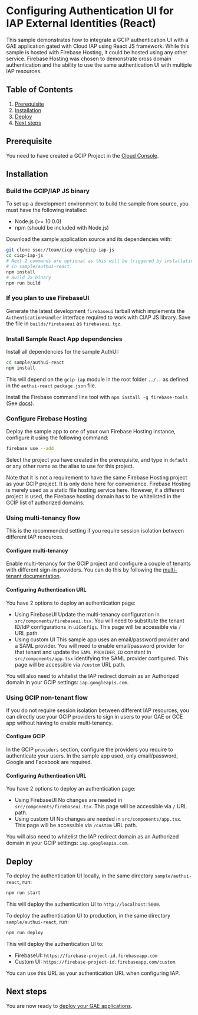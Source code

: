 # Configuring Authentication UI for IAP External Identities (React)

This sample demonstrates how to integrate a GCIP authentication UI with
a GAE application gated with Cloud IAP using React JS framework.
While this sample is hosted with Firebase Hosting, it could be hosted
using any other service. Firebase Hosting was chosen to demonstrate cross
domain authentication and the ability to use the same authentication UI with
multiple IAP resources.

## Table of Contents

1. [Prerequisite](#prerequisite)
2. [Installation](#installation)
3. [Deploy](#deploy)
4. [Next steps](#next-steps)

## Prerequisite

You need to have created a GCIP Project in the
[Cloud Console](https://console.cloud.google.com/customer-identity/providers/).

## Installation

### Build the GCIP/IAP JS binary

To set up a development environment to build the sample from source, you must
have the following installed:
- Node.js (>= 10.0.0)
- npm (should be included with Node.js)

Download the sample application source and its dependencies with:

```bash
git clone sso://team/cicp-eng/cicp-iap-js
cd cicp-iap-js
# Next 2 commands are optional as this will be triggered by installation
# in sample/authui-react.
npm install
# Build JS binary
npm run build
```

### If you plan to use FirebaseUI

Generate the latest development `firebaseui` tarball which implements the
`AuthenticationHandler` interface required to work with CIAP JS library.
Save the file in `builds/firebaseui` as `firebaseui.tgz`.

### Install Sample React App dependencies

Install all dependencies for the sample AuthUI:

```bash
cd sample/authui-react
npm install
```

This will depend on the `gcip-iap` module in the root folder `../..` as
defined in the `authui-react` `package.json` file.

Install the Firebase command line tool with `npm install -g firebase-tools` (See
[docs](https://firebase.google.com/docs/cli/#setup)).

### Configure Firebase Hosting

Deploy the sample app to one of your own Firebase Hosting instance,
configure it using the following command:

```bash
firebase use --add
```

Select the project you have created in the prerequisite, and type in `default` or
any other name as the alias to use for this project.

Note that it is not a requirement to have the same Firebase Hosting project
as your GCIP project. It is only done here for convenience. Firebase Hosting
is merely used as a static file hosting service here. However, if a
different project is used, the Firebase hosting domain has to be whitelisted
in the GCIP list of authorized domains.

### Using multi-tenancy flow

This is the recommended setting if you require session isolation between different
IAP resources.

#### Configure multi-tenancy

Enable multi-tenancy for the GCIP project and configure a couple of
tenants with different sign-in providers. You can do this by following the
[multi-tenant documentation](https://cloud.google.com/identity-platform/docs/multi-tenancy-quickstart).

#### Configuring Authentication URL

You have 2 options to deploy an authentication page:

- Using FirebaseUI
  Update the multi-tenancy configuration in `src/components/firebaseui.tsx`.
  You will need to substitute the tenant ID/IdP configurations in `uiConfigs`.
  This page will be accessible via `/` URL path.
- Using custom UI
  This sample app uses an email/password provider and a SAML provider.
  You will need to enable email/password provider for that tenant and update
  the `SAML_PROVIDER_ID` constant in `src/components/app.tsx` identifying the SAML
  provider configured.
  This page will be accessible via `/custom` URL path.

You will also need to whitelist the IAP redirect domain as an Authorized
domain in your GCIP settings: `iap.googleapis.com`.

### Using GCIP non-tenant flow

If you do not require session isolation between different IAP resources, you
can directly use your GCIP providers to sign in users to your GAE or GCE app
without having to enable multi-tenancy.

#### Configure GCIP

In the GCIP `providers` section, configure the providers you require to
authenticate your users. In the sample app used, only email/password, Google
and Facebook are required.

#### Configuring Authentication URL

You have 2 options to deploy an authentication page:

- Using FirebaseUI
  No changes are needed in `src/components/firebaseui.tsx`.
  This page will be accessible via `/` URL path.
- Using custom UI
  No changes are needed in `src/components/app.tsx`.
  This page will be accessible via `/custom` URL path.

You will also need to whitelist the IAP redirect domain as an Authorized
domain in your GCIP settings: `iap.googleapis.com`.

## Deploy

To deploy the authentication UI locally, in the same directory
`sample/authui-react`, run:
```bash
npm run start
```

This will deploy the authentication UI to
`http://localhost:5000`.

To deploy the authentication UI to production, in the same directory
`sample/authui-react`, run:

```bash
npm run deploy
```

This will deploy the authentication UI to:
- FirebaseUI: `https://firebase-project-id.firebaseapp.com`
- Custom UI: `https://firebase-project-id.firebaseapp.com/custom`

You can use this URL as your authentication URL when configuring IAP.

## Next steps

You are now ready to [deploy your GAE applications](../app/README.md).
